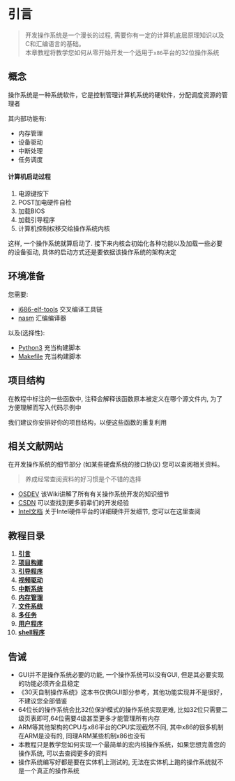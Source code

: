# 引言

> 开发操作系统是一个漫长的过程, 需要你有一定的计算机底层原理知识以及C和汇编语言的基础。 \
> 本章教程将教学您如何从零开始开发一个适用于`x86`平台的32位操作系统

## 概念

<p>操作系统是一种系统软件，它是控制管理计算机系统的硬软件，分配调度资源的管理者</p>
<p>其内部功能有:</p>

* 内存管理
* 设备驱动
* 中断处理
* 任务调度

#### 计算机启动过程

1. 电源键按下
2. POST加电硬件自检
3. 加载BIOS
4. 加载引导程序
5. 计算机控制权移交给操作系统内核

这样, 一个操作系统就算启动了. 接下来内核会初始化各种功能以及加载一些必要的设备驱动, 具体的启动方式还是要依据该操作系统的架构决定

## 环境准备

您需要:
* [i686-elf-tools](https://github.com/lordmilko/i686-elf-tools/releases/tag/13.2.0) 交叉编译工具链
* [nasm](https://nasm.us/) 汇编编译器

以及(选择性):
* [Python3](https://www.python.org/downloads/) 充当构建脚本
* [Makefile](https://www.gnu.org/software/make/) 充当构建脚本

## 项目结构

在教程中标注的一些函数中, 注释会解释该函数原本被定义在哪个源文件内, 为了方便理解而写入代码示例中

我们建议你安排好你的项目结构，以便这些函数的重复利用

## 相关文献网站

在开发操作系统的细节部分 (如某些硬盘系统的接口协议) 您可以查阅相关资料。

> 养成经常查阅资料的好习惯是个不错的选择

* [OSDEV](https://wiki.osdev.org/) 该Wiki讲解了所有有关操作系统开发的知识细节
* [CSDN](https://blog.csdn.net/) 可以查找到更多前辈们的开发经验
* [Intel文档](https://www.intel.cn/content/www/cn/zh/resources-documentation/developer.html) 关于Intel硬件平台的详细硬件开发细节, 您可以在这里查阅

## 教程目录

1. [**引言**](/教程/正文/项目/MdrOS/root.md)
2. [**项目构建**](/教程/正文/项目/MdrOS/build.md)
3. [**引导程序**](/教程/正文/项目/MdrOS/bootloader.md)
4. [**视频驱动**](/教程/正文/项目/MdrOS/video_driver.md)
5. [**中断系统**](/教程/正文/项目/MdrOS/interrupt.md)
6. [**内存管理**](/教程/正文/项目/MdrOS/memory.md)
7. [**文件系统**](/教程/正文/项目/MdrOS/filesystem.md)
8. [**多任务**](/教程/正文/项目/MdrOS/task.md)
9. [**用户程序**](/教程/正文/项目/MdrOS/application.md)
10. [**shell程序**](/教程/正文/项目/MdrOS/shell.md)

## 告诫

* GUI并不是操作系统必要的功能, 一个操作系统可以没有GUI, 但是其必要实现的功能必须齐全且稳定
* 《30天自制操作系统》这本书仅供GUI部分参考，其他功能实现并不是很好，不建议您全部借鉴
* 64位长的操作系统会比32位保护模式的操作系统实现更难, 比如32位只需要二级页表即可,64位需要4级甚至更多才能管理所有内存
* ARM等其他架构的CPU与x86平台的CPU实现截然不同, 其中x86的很多机制在ARM是没有的, 同理ARM某些机制x86也没有
* 本教程只是教学您如何实现一个最简单的宏内核操作系统，如果您想完善您的操作系统, 可以去查阅更多的资料
* 操作系统编写好都是要在实体机上测试的, 无法在实体机上跑的操作系统就不是一个真正的操作系统